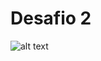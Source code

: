 # Desafio 2

![alt text](https://github.com/lucasgvarela/avancadev/blob/main/resultadoDesafio2.png?raw=true)